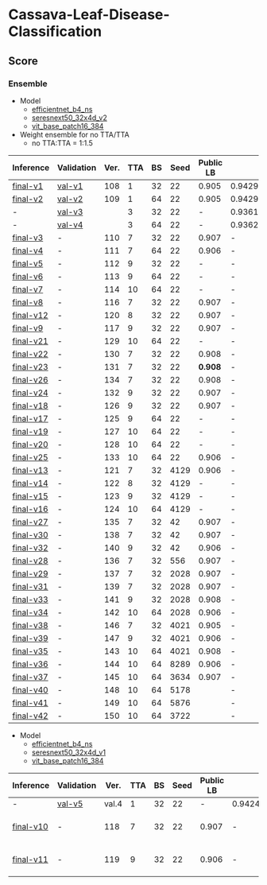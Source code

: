 # Cassava-Leaf-Disease-Classification

## Score

### Ensemble

- Model
    - [efficientnet_b4_ns]
    - [seresnext50_32x4d_v2]
    - [vit_base_patch16_384]
- Weight ensemble for no TTA/TTA
    - no TTA:TTA = 1:1.5

| Inference   | Validation | Ver. | TTA | BS  | Seed | Public LB | CV                 | TTA weight | Comment |
| ---         | ---        | ---  | --- | --- | ---  | ---       | ---                | ---        | ---     |
| [final-v1]  | [val-v1]   | 108  | 1   | 32  | 22   | 0.905     | 0.9429319968105707 | -          | -       |
| [final-v2]  | [val-v2]   | 109  | 1   | 64  | 22   | 0.905     | 0.9429319968105707 | -          | -       |
| -           | [val-v3]   |      | 3   | 32  | 22   | -         | 0.9361734442039716 | -          | -       |
| -           | [val-v4]   |      | 3   | 64  | 22   | -         | 0.9362114136006379 | -          | -       |
| [final-v3]  | -          | 110  | 7   | 32  | 22   | 0.907     | -                  | -          | -       |
| [final-v4]  | -          | 111  | 7   | 64  | 22   | 0.906     | -                  | -          | -       |
| [final-v5]  | -          | 112  | 9   | 32  | 22   | -         | -                  | -          | -       |
| [final-v6]  | -          | 113  | 9   | 64  | 22   | -         | -                  | -          | -       |
| [final-v7]  | -          | 114  | 10  | 64  | 22   | -         | -                  | -          | -       |
| [final-v8]  | -          | 116  | 7   | 32  | 22   | 0.907     | -                  | 1:1        | -       |
| [final-v12] | -          | 120  | 8   | 32  | 22   | 0.907     | -                  | 1:1        | -       |
| [final-v9]  | -          | 117  | 9   | 32  | 22   | 0.907     | -                  | 1:1        | -       |
| [final-v21] | -          | 129  | 10  | 64  | 22   | -         | -                  | 1:1        | -       |
| [final-v22] | -          | 130  | 7   | 32  | 22   | 0.908     | -                  | 10:6       | -       |
| [final-v23] | -          | 131  | 7   | 32  | 22   | **0.908** | -                  | 4:6        | -       |
| [final-v26] | -          | 134  | 7   | 32  | 22   | 0.908     | -                  | 3:6        | -       |
| [final-v24] | -          | 132  | 9   | 32  | 22   | 0.907     | -                  | 5:8        | -       |
| [final-v18] | -          | 126  | 9   | 32  | 22   | 0.907     | -                  | 12:8       | -       |
| [final-v17] | -          | 125  | 9   | 64  | 22   | -         | -                  | 12:8       | -       |
| [final-v19] | -          | 127  | 10  | 64  | 22   | -         | -                  | 12:9       | -       |
| [final-v20] | -          | 128  | 10  | 64  | 22   | -         | -                  | 15:9       | -       |
| [final-v25] | -          | 133  | 10  | 64  | 22   | 0.906     | -                  | 6:9        | -       |
| [final-v13] | -          | 121  | 7   | 32  | 4129 | 0.906     | -                  | 1:1        | -       |
| [final-v14] | -          | 122  | 8   | 32  | 4129 | -         | -                  | 1:1        | -       |
| [final-v15] | -          | 123  | 9   | 32  | 4129 | -         | -                  | 1:1        | -       |
| [final-v16] | -          | 124  | 10  | 64  | 4129 | -         | -                  | 1:1        | -       |
| [final-v27] | -          | 135  | 7   | 32  | 42   | 0.907     | -                  | 4:6        | -       |
| [final-v30] | -          | 138  | 7   | 32  | 42   | 0.907     | -                  | 1:1        | -       |
| [final-v32] | -          | 140  | 9   | 32  | 42   | 0.906     | -                  | 1:1        | -       |
| [final-v28] | -          | 136  | 7   | 32  | 556  | 0.907     | -                  | 4:6        | -       |
| [final-v29] | -          | 137  | 7   | 32  | 2028 | 0.907     | -                  | 4:6        | -       |
| [final-v31] | -          | 139  | 7   | 32  | 2028 | 0.907     | -                  | 1:1        | -       |
| [final-v33] | -          | 141  | 9   | 32  | 2028 | 0.908     | -                  | 1:1        | -       |
| [final-v34] | -          | 142  | 10  | 64  | 2028 | 0.906     | -                  | 1:1        | -       |
| [final-v38] | -          | 146  | 7   | 32  | 4021 | 0.905     | -                  | 1:1        | -       |
| [final-v39] | -          | 147  | 9   | 32  | 4021 | 0.906     | -                  | 1:1        | -       |
| [final-v35] | -          | 143  | 10  | 64  | 4021 | 0.908     | -                  | 1:1        | -       |
| [final-v36] | -          | 144  | 10  | 64  | 8289 | 0.906     | -                  | 1:1        | -       |
| [final-v37] | -          | 145  | 10  | 64  | 3634 | 0.907     | -                  | 1:1        | -       |
| [final-v40] | -          | 148  | 10  | 64  | 5178 |           | -                  | 1:1        | -       |
| [final-v41] | -          | 149  | 10  | 64  | 5876 |           | -                  | 1:1        | -       |
| [final-v42] | -          | 150  | 10  | 64  | 3722 |           | -                  | 1:1        | -       |

- Model
    - [efficientnet_b4_ns]
    - [seresnext50_32x4d_v1]
    - [vit_base_patch16_384]

| Inference   | Validation | Ver.  | TTA | BS  | Seed | Public LB | CV                 | Comment           |
| ---         | ---        | ---   | --- | --- | ---  | ---       | ---                | ---               |
| -           | [val-v5]   | val.4 | 1   | 32  | 22   | -         | 0.9424763640505752 | -                 |
| [final-v10] | -          | 118   | 7   | 32  | 22   | 0.907     | -                  | TTA weight (even) |
| [final-v11] | -          | 119   | 9   | 32  | 22   | 0.906     | -                  | TTA weight (even) |

[final-v1]: https://github.com/IMOKURI/Cassava-Leaf-Disease-Classification/commit/35741622e876fe21950b8bf19358082a9c11692b
[final-v2]: https://github.com/IMOKURI/Cassava-Leaf-Disease-Classification/commit/2660543d37c5f6c994c43e6f75025553aa276892
[final-v3]: https://github.com/IMOKURI/Cassava-Leaf-Disease-Classification/commit/eef41a3d1b49cbf98b856c7e7cfb9a694c86b707
[final-v4]: https://github.com/IMOKURI/Cassava-Leaf-Disease-Classification/commit/f84fb35da9f75cbab7817cde3af8093075ac47df
[final-v5]: https://github.com/IMOKURI/Cassava-Leaf-Disease-Classification/commit/2f74efb27ee96c0b7cb278274cd541933f5c94cc
[final-v6]: https://github.com/IMOKURI/Cassava-Leaf-Disease-Classification/commit/c89e9479f3aa6e3848fbf497c2c0be0974662bd2
[final-v7]: https://github.com/IMOKURI/Cassava-Leaf-Disease-Classification/commit/adcd3fb90429b35f1b31813ca249e9e7d679544a
[final-v8]: https://github.com/IMOKURI/Cassava-Leaf-Disease-Classification/commit/fc3a88d14ad9ae2dbc5d796e024fd0484add2b03
[final-v9]: https://github.com/IMOKURI/Cassava-Leaf-Disease-Classification/commit/279ec7a9d1a68b4cdbf7da91bdb5d6f5498b507f
[final-v10]: https://github.com/IMOKURI/Cassava-Leaf-Disease-Classification/commit/bac47c98baeedea96c325134dc16ac00fdd97725
[final-v11]: https://github.com/IMOKURI/Cassava-Leaf-Disease-Classification/commit/19ac6d11ba87808f2f3a186c0fa131c1ab6d7e38
[final-v12]: https://github.com/IMOKURI/Cassava-Leaf-Disease-Classification/commit/e0c553d546dcf17f9efd1bb981938c216724c614
[final-v13]: https://github.com/IMOKURI/Cassava-Leaf-Disease-Classification/commit/ed6e49781a4d1d3d912263f1e591dbfbd83fa4c8
[final-v14]: https://github.com/IMOKURI/Cassava-Leaf-Disease-Classification/commit/3d17e495aa75a203d9b679271e32b1764ee7338a
[final-v15]: https://github.com/IMOKURI/Cassava-Leaf-Disease-Classification/commit/14105f2a2c2f6573d4c2d1b989a2eba4b821e2d4
[final-v16]: https://github.com/IMOKURI/Cassava-Leaf-Disease-Classification/commit/00bd6f6a85deec75f9dd6b01446a2422efdf87a6
[final-v17]: https://github.com/IMOKURI/Cassava-Leaf-Disease-Classification/commit/cf9d2c0a608b7ba1d054ac28d16342151eb9a309
[final-v18]: https://github.com/IMOKURI/Cassava-Leaf-Disease-Classification/commit/364b112c29d2c3478e0ca6fdd8ec661a98b7e470
[final-v19]: https://github.com/IMOKURI/Cassava-Leaf-Disease-Classification/commit/0f2b484a0edb0c81f8315fbd4e7d70debc715ce0
[final-v20]: https://github.com/IMOKURI/Cassava-Leaf-Disease-Classification/commit/ee56054f177b0251293002929747598914c60ac4
[final-v21]: https://github.com/IMOKURI/Cassava-Leaf-Disease-Classification/commit/516d593ea1c73f911bd88fad86a00f5b692bd37d
[final-v22]: https://github.com/IMOKURI/Cassava-Leaf-Disease-Classification/commit/05384f440dc7e51cac3e90706ab550aa66946ea1
[final-v23]: https://github.com/IMOKURI/Cassava-Leaf-Disease-Classification/commit/de47d585a2b257987dbe6367cc2efade5a0bbe0b
[final-v24]: https://github.com/IMOKURI/Cassava-Leaf-Disease-Classification/commit/7f74f15ac7ce3edc60a631c2731ce958e2b6055b
[final-v25]: https://github.com/IMOKURI/Cassava-Leaf-Disease-Classification/commit/2571bcb3819bb3e0dc72be6a202ff1cdb8fe8a55
[final-v26]: https://github.com/IMOKURI/Cassava-Leaf-Disease-Classification/commit/a700cc5a6dd981595e35a73b0b0b03751658e958
[final-v27]: https://github.com/IMOKURI/Cassava-Leaf-Disease-Classification/commit/a36f698e680486399a89d34b8871fc4eea3b78c4
[final-v28]: https://github.com/IMOKURI/Cassava-Leaf-Disease-Classification/commit/dbc063cd4c8490d931a2b90227ca4e4c60255e88
[final-v29]: https://github.com/IMOKURI/Cassava-Leaf-Disease-Classification/commit/4429d5827dbf62415536b31da5df70017abbfb02
[final-v30]: https://github.com/IMOKURI/Cassava-Leaf-Disease-Classification/commit/47f0976ac95445caee65294dc249b97aff42ddc9
[final-v31]: https://github.com/IMOKURI/Cassava-Leaf-Disease-Classification/commit/7287102627182e42cc24cd44260afbf2cd3f9eea
[final-v32]: https://github.com/IMOKURI/Cassava-Leaf-Disease-Classification/commit/2f8397676924db6db34d9d3036008b8e94e41477
[final-v33]: https://github.com/IMOKURI/Cassava-Leaf-Disease-Classification/commit/cd3bc99bfd4f150037f4e464fa60163a75ff0875
[final-v34]: https://github.com/IMOKURI/Cassava-Leaf-Disease-Classification/commit/c4f536839d854bf3106a330455a53a7b9dac6ba8
[final-v35]: https://github.com/IMOKURI/Cassava-Leaf-Disease-Classification/commit/c8bde5acd1831760657ffd143f671a5fec1eef3f
[final-v36]: https://github.com/IMOKURI/Cassava-Leaf-Disease-Classification/commit/2503623bf92e7666c1cbd396e4f79252258529da
[final-v37]: https://github.com/IMOKURI/Cassava-Leaf-Disease-Classification/commit/c90e0b3ab8acda2ee5aaece66d7786c1d009cef5
[final-v38]: https://github.com/IMOKURI/Cassava-Leaf-Disease-Classification/commit/4e3e7689fc10737da1aed60837d64eca37d95a36
[final-v39]: https://github.com/IMOKURI/Cassava-Leaf-Disease-Classification/commit/26b4f501a997ddbb2e7e9b7ccad59ccee828cb13
[final-v40]: https://github.com/IMOKURI/Cassava-Leaf-Disease-Classification/commit/8c24a5daa11e653c831ed252c5ada7d5ca8d6fd9
[final-v41]: https://github.com/IMOKURI/Cassava-Leaf-Disease-Classification/commit/d4a388cabd20add2d92e36f0b5450033495daf11
[final-v42]: https://github.com/IMOKURI/Cassava-Leaf-Disease-Classification/commit/1d0b22e801362694d3d5f5b4f7b2902e6c726788
[val-v1]: https://github.com/IMOKURI/Cassava-Leaf-Disease-Classification/commit/f7143beaf5c25829e686f94162cdfa7d0d88d7b1
[val-v2]: https://github.com/IMOKURI/Cassava-Leaf-Disease-Classification/commit/e4e5a946cdce5a90451825fa0578ec5922f0cc93
[val-v3]: https://github.com/IMOKURI/Cassava-Leaf-Disease-Classification/commit/8cb509a66caa3ec08b1b8dfb26344ff04dfa9372
[val-v4]: https://github.com/IMOKURI/Cassava-Leaf-Disease-Classification/commit/a90b69a45c7b7ed0606eb66fbf22766f00de6a9a
[val-v5]: https://www.kaggle.com/imokuri/cassava-validation?scriptVersionId=54208618
[efficientnet_b4_ns]: https://github.com/imokuri/cassava-leaf-disease-classification/commit/f639150116370039666b7bab452abd85932f4d24
[seresnext50_32x4d_v1]: https://github.com/IMOKURI/Cassava-Leaf-Disease-Classification/commit/448848da662d9f7347b39439fb0af771ff019fd7
[seresnext50_32x4d_v2]: https://github.com/IMOKURI/Cassava-Leaf-Disease-Classification/commit/fb7397ca97d624eb4db467c3d67a4c492313aaad
[vit_base_patch16_384]: https://github.com/IMOKURI/Cassava-Leaf-Disease-Classification/commit/9b7093ed7501254f7705edd31f96467f2be00d8b
